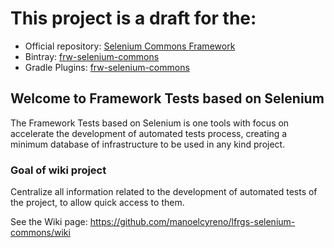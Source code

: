# This project is a draft for the:
- Official repository: [Selenium Commons Framework](https://github.com/liferay-gs-latam/frw-selenium-commons)
- Bintray: [frw-selenium-commons](https://bintray.com/manoelcyreno/maven/frw-selenium-commons)
- Gradle Plugins: [frw-selenium-commons](https://plugins.gradle.org/plugin/com.liferay.gs.testFramework)

## Welcome to Framework Tests based on Selenium

The Framework Tests based on Selenium is one tools with focus on accelerate the development of automated tests process, creating a minimum database of infrastructure to be used in any kind project.

### Goal of wiki project

Centralize all information related to the development of automated tests of the project, to allow quick access to them.

See the Wiki page: https://github.com/manoelcyreno/lfrgs-selenium-commons/wiki
